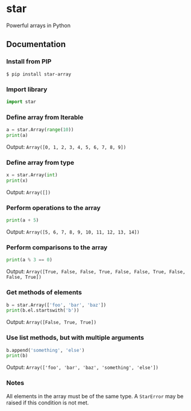 # star
Powerful arrays in Python

## Documentation

### Install from PIP

```
$ pip install star-array
```

### Import library

```python
import star
```

### Define array from Iterable

```python
a = star.Array(range(10))
print(a)
```

Output: `Array([0, 1, 2, 3, 4, 5, 6, 7, 8, 9])`

### Define array from type

```python
x = star.Array(int)
print(x)
```

Output: `Array([])`

### Perform operations to the array

```python
print(a + 5)
```

Output: `Array([5, 6, 7, 8, 9, 10, 11, 12, 13, 14])`

### Perform comparisons to the array

```python
print(a % 3 == 0)
```

Output: `Array([True, False, False, True, False, False, True, False, False, True])`

### Get methods of elements

```python
b = star.Array(['foo', 'bar', 'baz'])
print(b.el.startswith('b'))
```

Output: `Array([False, True, True])`

### Use list methods, but with multiple arguments

```python
b.append('something', 'else')
print(b)
```

Output: `Array(['foo', 'bar', 'baz', 'something', 'else'])`

### Notes

All elements in the array must be of the same type. A `StarError` may be raised if this condition is not met.
